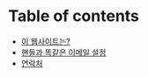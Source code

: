 # Table of contents

* [이 웹사이트는?](README.md)
* [핸들과 똑같은 이메일 설정](konopubemail.md)
* [연락처](undefined-1.md)
